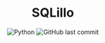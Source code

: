 
<h1 align="center"> SQLillo </h1>

<div align="center">
  <img alt="Python" src="https://forthebadge.com/images/badges/made-with-python.svg">
  <img alt="GitHub last commit" src="https://img.shields.io/github/last-commit/CPerezRuiz335/SQLillo?color=informational">
  </div>
  

<div align="justify">
<br>
